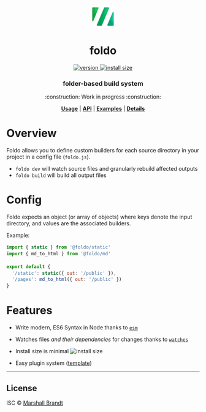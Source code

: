 <div align="center">
  <img src="https://github.com/foldo/foldo/raw/main/meta/foldo.png" alt="Foldo" width="60" />
</div>

<h1 align="center">foldo</h1>
<div align="center">
  <a href="https://npmjs.org/package/foldo">
    <img src="https://badgen.net/npm/v/foldo" alt="version" />
  </a>
  <a href="https://packagephobia.com/result?p=foldo">
    <img src="https://badgen.net/packagephobia/install/foldo" alt="install size" />
  </a>
</div>

<h3 align="center">folder-based build system</h3>

<p align="center">:construction: Work in progress :construction:</p>

<div align="center">
  <a href="#Usage"><b>Usage</b></a> | 
  <a href="#API"><b>API</b></a> | 
  <a href="#Examples"><b>Examples</b></a> | 
  <a href="#Details"><b>Details</b></a>
</div>

# Overview

Foldo allows you to define custom builders for each source directory in your project in a config file (`foldo.js`).
- `foldo dev` will watch source files and granularly rebuild affected outputs
- `foldo build` will build all output files

# Config

Foldo expects an object (or array of objects) where keys denote the input directory, and values are the associated builders.

Example:
```js
import { static } from '@foldo/static'
import { md_to_html } from '@foldo/md'

export default {
  '/static': static({ out: '/public' }),
  '/pages': md_to_html({ out: '/public' })
}
```

# Features

- Write modern, ES6 Syntax in Node thanks to [`esm`](https://github.com/standard-things/esm)

- Watches files *and their dependencies* for changes thanks to [`watches`](https://github.com/marshallcb/watches)

- Install size is minimal ![install size](https://badgen.net/packagephobia/install/foldo/?label=foldo&color=1A5)

- Easy plugin system ([template](https://github.com/@foldo/template))

---

## License

ISC © [Marshall Brandt](https://m4r.sh)

